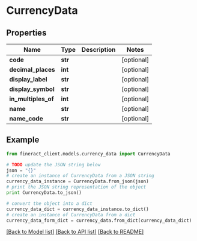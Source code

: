 # CurrencyData


## Properties

Name | Type | Description | Notes
------------ | ------------- | ------------- | -------------
**code** | **str** |  | [optional] 
**decimal_places** | **int** |  | [optional] 
**display_label** | **str** |  | [optional] 
**display_symbol** | **str** |  | [optional] 
**in_multiples_of** | **int** |  | [optional] 
**name** | **str** |  | [optional] 
**name_code** | **str** |  | [optional] 

## Example

```python
from fineract_client.models.currency_data import CurrencyData

# TODO update the JSON string below
json = "{}"
# create an instance of CurrencyData from a JSON string
currency_data_instance = CurrencyData.from_json(json)
# print the JSON string representation of the object
print CurrencyData.to_json()

# convert the object into a dict
currency_data_dict = currency_data_instance.to_dict()
# create an instance of CurrencyData from a dict
currency_data_form_dict = currency_data.from_dict(currency_data_dict)
```
[[Back to Model list]](../README.md#documentation-for-models) [[Back to API list]](../README.md#documentation-for-api-endpoints) [[Back to README]](../README.md)


